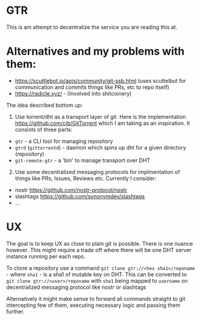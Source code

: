 # GTR

This is am attempt to decentralize the service you are reading this at.

# Alternatives and my problems with them:
- https://scuttlebot.io/apis/community/git-ssb.html (uses scuttelbut for communication and commits things like PRs, etc to repo itself)
- https://radicle.xyz/ - (Involved into shitcoinery)

The idea described bottom up:

1. Use torrent/dht as a transport layer of git. Here is the implementation https://github.com/cjb/GitTorrent which I am taking as an inspiration. It consists of three parts:
  - `gtr` - a CLI tool for managing repository
  - `gtrd` (`gittorrentd`) - daemon which spins up dht for a given directory (repository)
  - `git-remote-gtr` - a 'bin' to manage transport over DHT
2. Use some decentralized messaging protocols for implmentation of things like PRs, Issues, Reviews etc. Currently I consider:
  - nostr https://github.com/nostr-protocol/nostr
  - slashtags https://github.com/synonymdev/slashtags
  - ...

# UX
The goal is to keep UX as close to plain git is possible. There is one nuance however. This might require a trade off where there will be one DHT server instance running per each repo.

To clone a repository use a command `git clone gtr://<hex sha1>/reponame` - where `sha1` - is a sha1 of mutable key on DHT. This can be converted to `git clone gtr://<user>/reponame` with `sha1` being mapped to `username` on decentralized messaging protocol like nostr or slashtags

Alternatively it might make sense to forward all commands straight to git intercepting few of them, executing necessary logic and passing them further.
